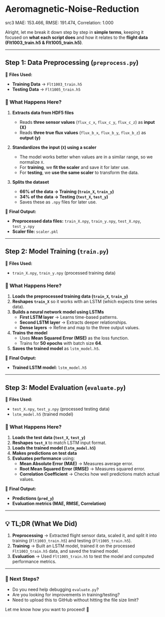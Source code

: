 # Aeromagnetic-Noise-Reduction

src3
MAE: 153.466, RMSE: 191.474, Correlation: 1.000

Alright, let me break it down step by step in **simple terms**, keeping it focused on **what each script does** and how it relates to the **flight data (Flt1003_train.h5 & Flt1005_train.h5)**.

---

## **Step 1: Data Preprocessing (`preprocess.py`)**
📂 **Files Used:**
- **Training Data** → `Flt1003_train.h5`
- **Testing Data** → `Flt1005_train.h5`

### **🔹 What Happens Here?**
1. **Extracts data from HDF5 files**  
   - Reads **three sensor values** (`flux_c_x`, `flux_c_y`, `flux_c_z`) as **input (X)**  
   - Reads **three true flux values** (`flux_b_x`, `flux_b_y`, `flux_b_z`) as **output (y)**  

2. **Standardizes the input (`X`) using a scaler**
   - The model works better when values are in a similar range, so we normalize `X`.
   - For **training**, we **fit the scaler** and save it for later use.
   - For **testing**, we **use the same scaler** to transform the data.

3. **Splits the dataset**
   - **66% of the data → Training (`train_X`, `train_y`)**
   - **34% of the data → Testing (`test_X`, `test_y`)**
   - Saves these as `.npy` files for later use.

📌 **Final Output:**  
- **Preprocessed data files:** `train_X.npy`, `train_y.npy`, `test_X.npy`, `test_y.npy`
- **Scaler file:** `scaler.pkl`  

---

## **Step 2: Model Training (`train.py`)**
📂 **Files Used:**
- `train_X.npy`, `train_y.npy` (processed training data)

### **🔹 What Happens Here?**
1. **Loads the preprocessed training data (`train_X`, `train_y`)**
2. **Reshapes `train_X`** so it works with an LSTM (which expects time series data).
3. **Builds a neural network model using LSTMs**
   - **First LSTM layer** → Learns time-based patterns.
   - **Second LSTM layer** → Extracts deeper relationships.
   - **Dense layers** → Refine and map to the three output values.
4. **Trains the model**
   - Uses **Mean Squared Error (MSE)** as the loss function.
   - Trains for **50 epochs** with batch size **64**.
5. **Saves the trained model** as `lstm_model.h5`.

📌 **Final Output:**  
- **Trained LSTM model:** `lstm_model.h5`

---

## **Step 3: Model Evaluation (`evaluate.py`)**
📂 **Files Used:**
- `test_X.npy`, `test_y.npy` (processed testing data)
- `lstm_model.h5` (trained model)

### **🔹 What Happens Here?**
1. **Loads the test data (`test_X`, `test_y`)**
2. **Reshapes `test_X`** to match LSTM input format.
3. **Loads the trained model (`lstm_model.h5`)**
4. **Makes predictions on test data**
5. **Evaluates performance** using:
   - **Mean Absolute Error (MAE)** → Measures average error.
   - **Root Mean Squared Error (RMSE)** → Measures squared error.
   - **Correlation Coefficient** → Checks how well predictions match actual values.

📌 **Final Output:**  
- **Predictions (`pred_y`)**
- **Evaluation metrics (MAE, RMSE, Correlation)**

---

## **💡 TL;DR (What We Did)**
1. **Preprocessing** → Extracted flight sensor data, scaled it, and split it into training (`Flt1003_train.h5`) and testing (`Flt1005_train.h5`).
2. **Training** → Built an LSTM model, trained it on the processed `Flt1003_train.h5` data, and saved the trained model.
3. **Evaluation** → Used `Flt1005_train.h5` to test the model and computed performance metrics.

---

### **🚀 Next Steps?**
- Do you need help debugging `evaluate.py`?
- Are you looking for improvements in training/testing?
- Need to upload this to GitHub without hitting the file size limit?

Let me know how you want to proceed! 🚀

